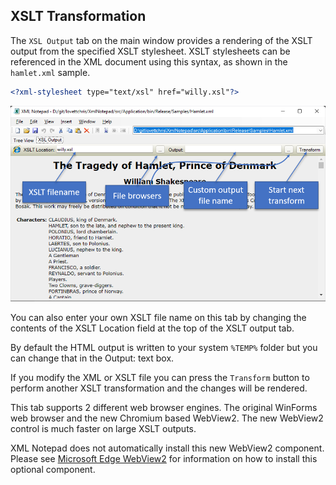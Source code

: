 ## XSLT Transformation

The `XSL Output` tab on the main window provides a rendering of the XSLT
output from the specified XSLT stylesheet.  XSLT stylesheets can be referenced
in the XML document using this syntax, as shown in the `hamlet.xml` sample.

```xml
<?xml-stylesheet type="text/xsl" href="willy.xsl"?>
```

![image](../assets/images/xsltviewer.png)

You can also enter your own XSLT file name on this tab by changing the
contents of the XSLT Location field at the top of the XSLT output tab.

By default the HTML output is written to your system `%TEMP%` folder
but you can change that in the Output: text box.

If you modify the XML or XSLT file you can press the `Transform` button
to perform another XSLT transformation and the changes will be rendered.

This tab supports 2 different web browser engines.  The original WinForms
web browser and the new Chromium based WebView2.  The new WebView2 control
is much faster on large XSLT outputs.

XML Notepad does not automatically install this new WebView2 component.  Please see [Microsoft Edge WebView2](https://docs.microsoft.com/en-us/DeployOffice/webview2-install) for information on how to install this optional component.
